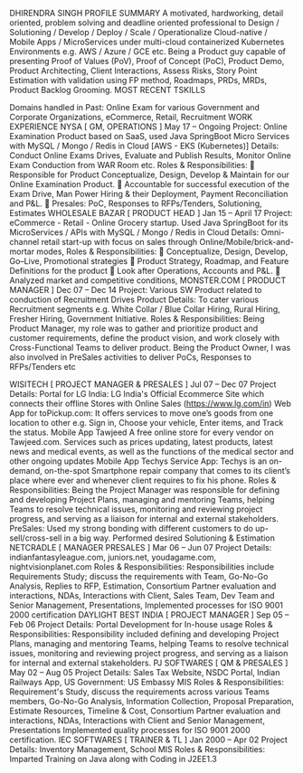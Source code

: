 DHIRENDRA SINGH
PROFILE  SUMMARY
A motivated, hardworking, detail oriented, problem solving and deadline oriented professional to Design / Solutioning / Develop / Deploy / Scale / Operationalize Cloud-native / Mobile Apps / MicroServices under multi-cloud containerized Kubernetes Environments e.g. AWS / Azure / GCE etc. 
Being a Product guy capable of presenting Proof of Values (PoV), Proof of Concept (PoC), Product Demo, Product Architecting, Client Interactions, Assess Risks, Story Point Estimation with validation using FP method, Roadmaps, PRDs, MRDs, Product Backlog Grooming.
MOST RECENT TSKILLS
 
Domains handled in Past: Online Exam for various Government and Corporate Organizations, eCommerce, Retail, Recruitment
WORK EXPERIENCE
NYSA   [ GM, OPERATIONS ]
May 17 –  Ongoing
Project: Online Examination Product based on  SaaS, used Java SpringBoot Micro Services with MySQL / Mongo / Redis in Cloud [AWS - EKS (Kubernetes)]
Details: Conduct Online Exams Drives, Evaluate and Publish Results, Monitor Online Exam Conduction from WAR Room etc.
Roles & Responsibilities: 
	Responsible for Product Conceptualize, Design, Develop & Maintain for our Online Examination Product. 
	Accountable for successful execution of the Exam Drive, Man Power Hiring & their Deployment, Payment Reconciliation and P&L.
	Presales: PoC, Responses to RFPs/Tenders, Solutioning, Estimates
WHOLESALE   BAZAR   [ PRODUCT HEAD ]
Jan 15 – April 17
Project:  eCommerce - Retail - Online Grocery startup. Used Java SpringBoot for its MicroServices / APIs with  MySQL / Mongo / Redis in Cloud
Details: Omni-channel retail start-up with focus on sales through Online/Mobile/brick-and-mortar modes, 
Roles & Responsibilities: 
	Conceptualize, Design, Develop, Go–Live, Promotional strategies
	Product Strategy, Roadmap, and Feature Definitions for the product
	Look after Operations, Accounts and P&L. 
	Analyzed market and competitive conditions,
MONSTER.COM   [ PRODUCT MANAGER ]
Dec 07 – Dec 14
Project: Various SW Product related to conduction of Recruitment Drives
Product Details: To cater various Recruitment segments e.g. White Collar / Blue Collar Hiring, Rural Hiring, Fresher Hiring, Government Initiative.
Roles & Responsibilities: Being Product Manager, my role was to gather and prioritize product and customer requirements, define the product vision, and work closely with Cross-Functional Teams to deliver product. Being the Product Owner, I was also involved in PreSales activities to deliver PoCs, Responses to RFPs/Tenders etc

WISITECH   [ PROJECT MANAGER & PRESALES ]
Jul 07 – Dec 07
Project Details: 
Portal for LG India: LG India's Official Ecommerce Site which connects their offline Stores with Online Sales (https://www.lg.com/in)
Web App for toPickup.com: It offers services to move one’s goods from one location to other e.g. Sign in, Choose your vehicle, Enter items, and Track the status. 
Mobile App Tawjeed A free online store for every vendor on Tawjeed.com. Services such as prices updating, latest products, latest news and medical events, as well as the functions of the medical sector and other ongoing updates
Mobile App Techys Service App: Techys is an on-demand, on-the-spot Smartphone repair company that comes to its client’s place where ever and whenever client requires to fix his phone.
Roles & Responsibilities:  Being the Project Manager was responsible for defining and developing Project Plans, managing and mentoring Teams, helping Teams to resolve technical issues, monitoring and reviewing project progress, and serving as a liaison for internal and external stakeholders.
PreSales: Used my strong bonding with different customers to do up-sell/cross-sell in a big way. Performed desired Solutioning & Estimation
NETCRADLE   [ MANAGER PRESALES ]
Mar 06 – Jun 07
Project Details:  indianfantasyleague.com, juniors.net, youdagame.com, nightvisionplanet.com
Roles & Responsibilities: Responsibilities include Requirements Study; discuss the requirements with Team, Go-No-Go Analysis, Replies to RFP, Estimation, Consortium Partner evaluation and interactions, NDAs, Interactions with Client, Sales Team, Dev Team and Senior Management, Presentations, Implemented processes for ISO 9001 2000 certification
DAYLIGHT BEST INDIA   [ PROJECT MANAGER ]
Sep 05 – Feb 06
Project Details: Portal Development for In-house usage
Roles & Responsibilities:  Responsibility included defining and developing Project Plans, managing and mentoring Teams, helping Teams to resolve technical issues, monitoring and reviewing project progress, and serving as a liaison for internal and external stakeholders. 
PJ SOFTWARES   [ QM & PRESALES ]
May 02 – Aug 05
Project Details: Sales Tax Website, NSDC Portal, Indian Railways App,  US Government: US Embassy MIS
Roles & Responsibilities: Requirement's Study, discuss the requirements across various Teams members, Go-No-Go Analysis, Information Collection, Proposal Preparation, Estimate Resources, Timeline & Cost, Consortium Partner evaluation and interactions, NDAs, Interactions with Client and Senior Management, Presentations
Implemented quality processes for ISO 9001 2000 certification.
IEC SOFTWARES   [ TRAINER & TL ]
Jan 2000 – Apr 02
Project Details:  Inventory Management, School MIS
Roles & Responsibilities:   Imparted Training on Java along with Coding in J2EE1.3
